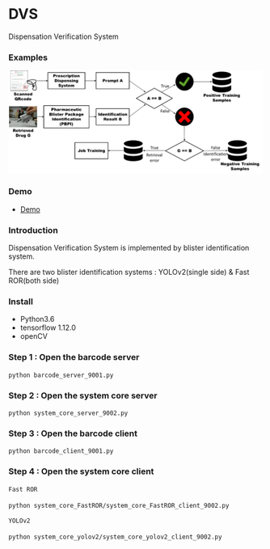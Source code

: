 # DVS
Dispensation Verification System
### Examples
![image_1](DVS.png)

### Demo
+ [Demo](https://youtu.be/J1P_9GbXVAo)
### Introduction
Dispensation Verification System is implemented by blister identification system.

There are two blister identification systems : YOLOv2(single side) & Fast ROR(both side)

### Install
+ Python3.6
+ tensorflow 1.12.0
+ openCV
### Step 1 : Open the barcode server
```
python barcode_server_9001.py
```
### Step 2 : Open the system core server
```
python system_core_server_9002.py
```
### Step 3 : Open the barcode client
```
python barcode_client_9001.py
```
### Step 4 : Open the system core client
```
Fast ROR

python system_core_FastROR/system_core_FastROR_client_9002.py
```
```
YOLOv2

python system_core_yolov2/system_core_yolov2_client_9002.py
```
